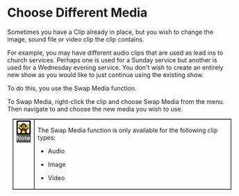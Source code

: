 <h1>Choose Different Media</h1>
<p>Sometimes you have a Clip already in place, but you wish to change the 
 image, sound file or video clip the clip contains.</p>
<p>For example, you may have different audio clips that are used as lead 
 ins to church services. Perhaps one is used for a Sunday service but another 
 is used for a Wednesday evening service. You don't wish to create an entirely 
 new show as you would like to just continue using the existing show.</p>
<p>To do this, you use the Swap Media function.</p>
<p>To Swap Media, right-click the clip and choose Swap Media from the menu. 
 Then navigate to and choose the new media you wish to use.</p>
<table style="margin-left: 12px; border-collapse: separate; border-collapse: separate;" 
		 cellspacing="0" border="1">
	<col>
	<col>
	<tr>
		<td style="vertical-align: top;"><img src="../../images/Noteimage.png" alt="" style="border: none;" border="0"></td>
		<td><p>The Swap Media function is only available for the following 
		 clip types:</p>
		<ul type="disc">
			<li><p>Audio</p></li>
			<li><p>Image</p></li>
			<li><p>Video</p></li>
		</ul></td>
	</tr>
</table>

